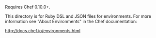 Requires Chef 0.10.0+.

This directory is for Ruby DSL and JSON files for environments. For more information see "About Environments" in the Chef documentation:

http://docs.chef.io/environments.html
